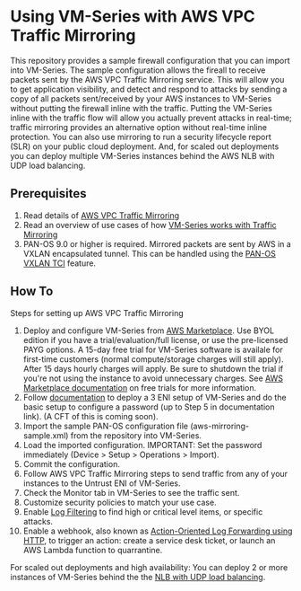 # Using VM-Series with AWS VPC Traffic Mirroring
This repository provides a sample firewall configuration that you can import into VM-Series. The sample configuration allows the fireall to receive packets sent by the AWS VPC Traffic Mirroring service. This will allow you to get application visibility, and detect and respond to attacks by sending a copy of all packets sent/received by your AWS instances to VM-Series without putting the firewall inline with the traffic. Putting the VM-Series inline with the traffic flow will allow you actually prevent attacks in real-time; traffic mirroring provides an alternative option without real-time inline protection. You can also use mirroring to run a security lifecycle report (SLR) on your public cloud deployment. And, for scaled out deployments you can deploy multiple VM-Series instances behind the AWS NLB with UDP load balancing.

## Prerequisites
1. Read details of [AWS VPC Traffic Mirroring](https://aws.amazon.com/blogs/aws/new-vpc-traffic-mirroring/)
1. Read an overview of use cases of how [VM-Series works with Traffic Mirroring](https://blog.paloaltonetworks.com/2019/06/cloud-see-unseen-aws-mirrored-traffic-vm-series/)
1. PAN-OS 9.0 or higher is required. Mirrored packets are sent by AWS in a VXLAN encapsulated tunnel. This can be handled using the [PAN-OS VXLAN TCI](https://docs.paloaltonetworks.com/pan-os/9-0/pan-os-new-features/networking-features/vxlan-tunnel-content-inspection.html) feature. 

## How To
Steps for setting up AWS VPC Traffic Mirroring
1. Deploy and configure VM-Series from [AWS Marketplace](https://aws.amazon.com/marketplace/seller-profile?id=0ed48363-5064-4d47-b41b-a53f7c937314). Use BYOL edition if you have a trial/evaluation/full license, or use the pre-licensed PAYG options. A 15-day free trial for VM-Series software is availale for first-time customers (normal compute/storage charges will still apply). After 15 days hourly charges will apply. Be sure to shutdown the trial if you're not using the instance to avoid unnecessary charges. See [AWS Marketplace documentation](https://docs.aws.amazon.com/marketplace/latest/buyerguide/buyer-free-trials.html) on free trials for more information. 
2. Follow [documentation](https://docs.paloaltonetworks.com/vm-series/7-1/vm-series-deployment/set-up-the-vm-series-firewall-in-aws/launch-the-vm-series-firewall-in-aws.html) to deploy a 3 ENI setup of VM-Series and do the basic setup to configure a password (up to Step 5 in documentation link). (A CFT of this is coming soon). 
3. Import the sample PAN-OS configuration file (aws-mirroring-sample.xml) from the repository into VM-Series. 
4. Load the imported configuration. IMPORTANT: Set the password immediately (Device > Setup > Operations > Import).
5. Commit the configuration. 
6. Follow AWS VPC Traffic Mirroring steps to send traffic from any of your instances to the Untrust ENI of VM-Series.
7. Check the Monitor tab in VM-Series to see the traffic sent.
8. Customize security policies to match your use case.
9. Enable [Log Filtering](https://docs.paloaltonetworks.com/pan-os/8-0/pan-os-new-features/management-features/selective-log-forwarding-based-on-log-attributes) to find high or critical level items, or specific attacks.
10. Enable a webhook, also known as [Action-Oriented Log Forwarding using HTTP](https://docs.paloaltonetworks.com/pan-os/8-0/pan-os-new-features/management-features/action-oriented-log-forwarding-using-http), to trigger an action: create a service desk ticket, or launch an AWS Lambda function to quarrantine. 

For scaled out deployments and high availability: You can deploy 2 or more instances of VM-Series behind the the [NLB with UDP load balancing](https://aws.amazon.com/blogs/aws/new-udp-load-balancing-for-network-load-balancer/).
